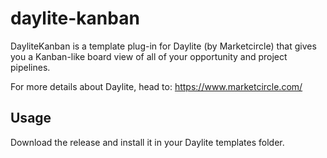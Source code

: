# daylite-kanban

DayliteKanban is a template plug-in for Daylite (by Marketcircle) that gives you a Kanban-like board view of all of your opportunity and project pipelines. 

For more details about Daylite, head to: https://www.marketcircle.com/

## Usage

Download the release and install it in your Daylite templates folder. 

